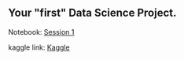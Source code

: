 ## Your "first" Data Science Project.



Notebook: [Session 1](../notebooks/Session1.ipynb)

kaggle link: [Kaggle](https://www.kaggle.com/t/afe495cd9e90462baa84b5ce320791dd)
